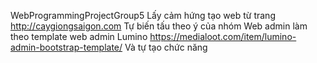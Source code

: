 WebProgrammingProjectGroup5
Lấy cảm hứng tạo web từ trang http://caygiongsaigon.com
Tự biến tấu theo ý của nhóm
Web admin làm theo template web admin Lumino https://medialoot.com/item/lumino-admin-bootstrap-template/
Và tự tạo chức năng
